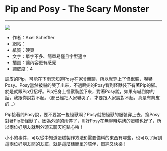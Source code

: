 # Pip and Posy - The Scary Monster
---
![](https://images-na.ssl-images-amazon.com/images/I/61gqfZjigVL._SX258_BO1,204,203,200_.jpg)

+ 作者：Axel Scheffler
+ 網站：
+ 紙質：硬頁
+ 文字：單字不多、簡單易懂且字型適中
+ 插圖：讓內容更有感覺
+ 調皮度：4

調皮的Pip，可能在下雨天知道Posy在家會無聊，所以就穿上了怪獸裝，嚇嚇Posy。Posy當然被嚇的哭了出來，不過眼尖的Posy看到怪獸裝下有著Pip的腳。於是就跟Pip打招呼。Pip把身上怪獸裝脫下來，對著Posy說，如果有嚇到你的話，我跟你說對不起。（都已經把人家嚇哭了，才要跟人家說對不起，真是有夠皮的…）

Pip接著問Posy說，要不要當一隻怪獸啊？Posy就把怪獸的服裝穿上去，換Posy對著Pip扮怪獸了。因為外頭的雨停了，剛好Posy在無聊時烘烤的蛋糕也好了，所以兩位好朋友就到外頭去聊天吃點心嚕！

小小的事件，可以從中知道蛋糕製作方法和需要備料的東西有哪些，也可以了解到這兩位好朋友間的友誼，就是這麼樣簡單的陪伴，單純又快樂！
